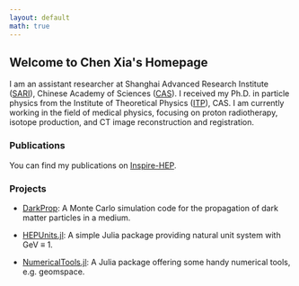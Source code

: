 ```yaml
---
layout: default
math: true
---
```


## Welcome to Chen Xia's Homepage

I am an assistant researcher at Shanghai Advanced Research Institute ([SARI](http://www.sari.cas.cn/)), Chinese Academy of Sciences ([CAS](https://www.cas.cn/)).
I received my Ph.D. in particle physics from the Institute of Theoretical Physics ([ITP](https://itp.cas.cn/)), CAS.
I am currently working in the field of medical physics, focusing on proton radiotherapy, isotope production, and CT image reconstruction and registration.

### Publications

You can find my publications on [Inspire-HEP](https://inspirehep.net/authors/1879352).


### Projects

- [DarkProp](http://yfzhou.itp.ac.cn/darkprop):
  A Monte Carlo simulation code for the propagation of dark matter particles in a medium.

- [HEPUnits.jl](https://github.com/physcxia/HEPUnits.jl):
  A simple Julia package providing natural unit system with GeV $\equiv$ 1.

- [NumericalTools.jl](https://github.com/physcxia/NumericalTools.jl):
  A Julia package offering some handy numerical tools, e.g. geomspace.
